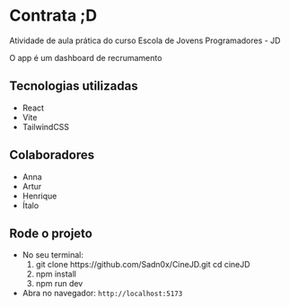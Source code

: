 # Contrata ;D

Atividade de aula prática do curso Escola de Jovens Programadores - JD

O app é um dashboard de recrumamento

## Tecnologias utilizadas
* React
* Vite
* TailwindCSS

## Colaboradores
* Anna
* Artur
* Henrique
* Ítalo

## Rode o projeto
* No seu terminal: <br> 
  <ol>
    <li>git clone https://github.com/Sadn0x/CineJD.git cd cineJD</li>
    <li>npm install</li>
    <li>npm run dev</li>
  </ol>
* Abra no navegador: `http://localhost:5173`